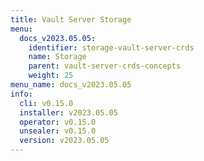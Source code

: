 ```yaml
---
title: Vault Server Storage
menu:
  docs_v2023.05.05:
    identifier: storage-vault-server-crds
    name: Storage
    parent: vault-server-crds-concepts
    weight: 25
menu_name: docs_v2023.05.05
info:
  cli: v0.15.0
  installer: v2023.05.05
  operator: v0.15.0
  unsealer: v0.15.0
  version: v2023.05.05
---
```


